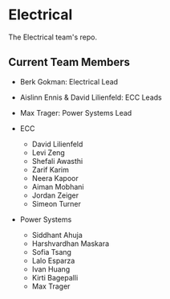 # Electrical
The Electrical team's repo.

## Current Team Members
* Berk Gokman: Electrical Lead
* Aislinn Ennis & David Lilienfeld: ECC Leads
* Max Trager: Power Systems Lead

* ECC
    * David Lilienfeld
    * Levi Zeng
    * Shefali Awasthi
    * Zarif Karim
    * Neera Kapoor
    * Aiman Mobhani
    * Jordan Zeiger
    * Simeon Turner

* Power Systems
    * Siddhant Ahuja
    * Harshvardhan Maskara
    * Sofia Tsang
    * Lalo Esparza
    * Ivan Huang
    * Kirti Bagepalli
    * Max Trager
    
